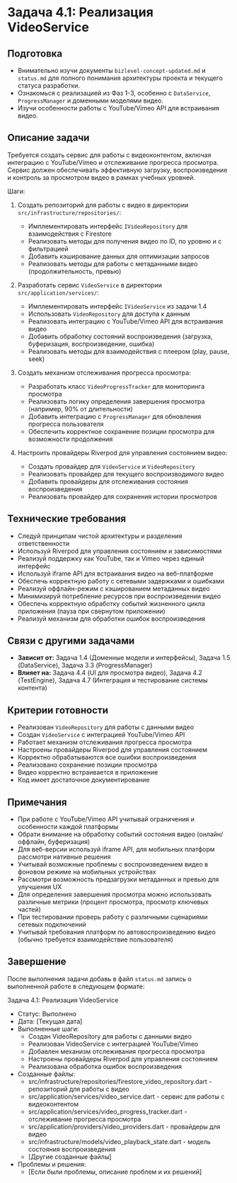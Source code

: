 # Задача 4.1: Реализация VideoService

## Подготовка
- Внимательно изучи документы `bizlevel-concept-updated.md` и `status.md` для полного понимания архитектуры проекта и текущего статуса разработки.
- Ознакомься с реализацией из Фаз 1-3, особенно с `DataService`, `ProgressManager` и доменными моделями видео.
- Изучи особенности работы с YouTube/Vimeo API для встраивания видео.

## Описание задачи
Требуется создать сервис для работы с видеоконтентом, включая интеграцию с YouTube/Vimeo и отслеживание прогресса просмотра. Сервис должен обеспечивать эффективную загрузку, воспроизведение и контроль за просмотром видео в рамках учебных уровней.

Шаги:
1. Создать репозиторий для работы с видео в директории `src/infrastructure/repositories/`:
   - Имплементировать интерфейс `IVideoRepository` для взаимодействия с Firestore
   - Реализовать методы для получения видео по ID, по уровню и с фильтрацией
   - Добавить кэширование данных для оптимизации запросов
   - Реализовать методы для работы с метаданными видео (продолжительность, превью)

2. Разработать сервис `VideoService` в директории `src/application/services/`:
   - Имплементировать интерфейс `IVideoService` из задачи 1.4
   - Использовать `VideoRepository` для доступа к данным
   - Реализовать интеграцию с YouTube/Vimeo API для встраивания видео
   - Добавить обработку состояний воспроизведения (загрузка, буферизация, воспроизведение, ошибка)
   - Реализовать методы для взаимодействия с плеером (play, pause, seek)

3. Создать механизм отслеживания прогресса просмотра:
   - Разработать класс `VideoProgressTracker` для мониторинга просмотра
   - Реализовать логику определения завершения просмотра (например, 90% от длительности)
   - Добавить интеграцию с `ProgressManager` для обновления прогресса пользователя
   - Обеспечить корректное сохранение позиции просмотра для возможности продолжения

4. Настроить провайдеры Riverpod для управления состоянием видео:
   - Создать провайдер для `VideoService` и `VideoRepository`
   - Реализовать провайдер для текущего воспроизводимого видео
   - Добавить провайдеры для отслеживания состояния воспроизведения
   - Реализовать провайдер для сохранения истории просмотров

## Технические требования
- Следуй принципам чистой архитектуры и разделения ответственности
- Используй Riverpod для управления состоянием и зависимостями
- Реализуй поддержку как YouTube, так и Vimeo через единый интерфейс
- Используй iframe API для встраивания видео на веб-платформе
- Обеспечь корректную работу с сетевыми задержками и ошибками
- Реализуй оффлайн-режим с кэшированием метаданных видео
- Минимизируй потребление ресурсов при воспроизведении видео
- Обеспечь корректную обработку событий жизненного цикла приложения (пауза при свернутом приложении)
- Реализуй механизм для обработки ошибок воспроизведения

## Связи с другими задачами
- **Зависит от:** Задача 1.4 (Доменные модели и интерфейсы), Задача 1.5 (DataService), Задача 3.3 (ProgressManager)
- **Влияет на:** Задача 4.4 (UI для просмотра видео), Задача 4.2 (TestEngine), Задача 4.7 (Интеграция и тестирование системы контента)

## Критерии готовности
- Реализован `VideoRepository` для работы с данными видео
- Создан `VideoService` с интеграцией YouTube/Vimeo API
- Работает механизм отслеживания прогресса просмотра
- Настроены провайдеры Riverpod для управления состоянием
- Корректно обрабатываются все ошибки воспроизведения
- Реализовано сохранение позиции просмотра
- Видео корректно встраивается в приложение
- Код имеет достаточное документирование

## Примечания
- При работе с YouTube/Vimeo API учитывай ограничения и особенности каждой платформы
- Обрати внимание на обработку событий состояния видео (онлайн/оффлайн, буферизация)
- Для веб-версии используй iframe API, для мобильных платформ рассмотри нативные решения
- Учитывай возможные проблемы с воспроизведением видео в фоновом режиме на мобильных устройствах
- Рассмотри возможность предзагрузки метаданных и превью для улучшения UX
- Для определения завершения просмотра можно использовать различные метрики (процент просмотра, просмотр ключевых частей)
- При тестировании проверь работу с различными сценариями сетевых подключений
- Учитывай требования платформ по автовоспроизведению видео (обычно требуется взаимодействие пользователя)

## Завершение
После выполнения задачи добавь в файл `status.md` запись о выполненной работе в следующем формате:

Задача 4.1: Реализация VideoService
* Статус: Выполнено
* Дата: [Текущая дата]
* Выполненные шаги:
    * Создан VideoRepository для работы с данными видео
    * Реализован VideoService с интеграцией YouTube/Vimeo
    * Добавлен механизм отслеживания прогресса просмотра
    * Настроены провайдеры Riverpod для управления состоянием
    * Реализована обработка ошибок воспроизведения
* Созданные файлы:
    * src/infrastructure/repositories/firestore_video_repository.dart - репозиторий для работы с видео
    * src/application/services/video_service.dart - сервис для работы с видеоконтентом
    * src/application/services/video_progress_tracker.dart - отслеживание прогресса просмотра
    * src/application/providers/video_providers.dart - провайдеры для видео
    * src/infrastructure/models/video_playback_state.dart - модель состояния воспроизведения
    * [Другие созданные файлы]
* Проблемы и решения:
    * [Если были проблемы, описание проблем и их решений]